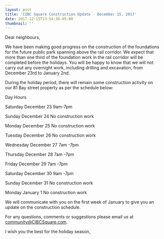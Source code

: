 ```yaml
---
layout: post
title: 'CIBC Square Construction Update - December 15, 2017'
date: 2017-12-15T13:54:38-05:00
thumbnail: ''
---
```

Dear neighbours,

We have been making good progress on the construction of the foundations for the future public park spanning above the rail corridor. We expect that more than one third of the foundation work in the rail corridor will be completed before the holidays. You will be happy to know that we will not carry out any overnight work, including drilling and excavation, from December 23rd  to January 2nd. 

During the holiday period, there will remain some construction activity on our 81 Bay street property as per the schedule below:

 

Day		Hours	

Saturday December 23		9am-7pm	

Sunday December 24		No construction work	

Monday December 25		No construction work	

Tuesday December 26		No construction work	

Wednesday December 27		7am -7pm	

Thursday December 28		7am -7pm	

Friday December 29		7am -7pm	

Saturday December 30		9am -7pm	

Sunday December 31		No construction work	

Monday January 1		No construction work	



We will communicate with you on the first week of January to give you an update on the construction schedule.

For any questions, comments or suggestions please email us at community@CIBCSquare.com.

I wish you the best for the holiday season,
